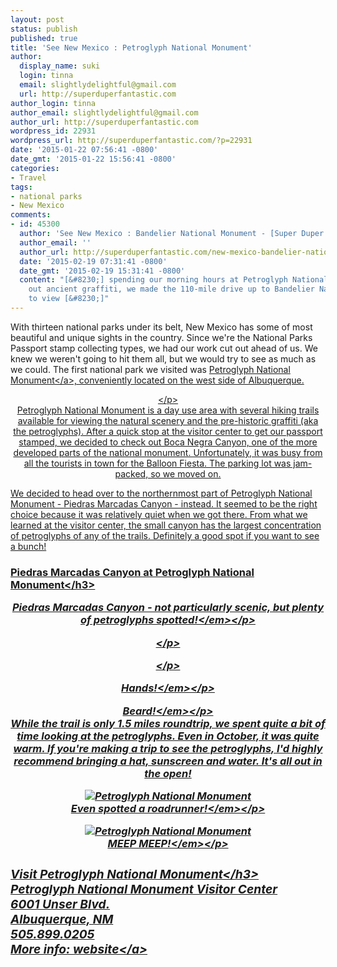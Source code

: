 ```yaml
---
layout: post
status: publish
published: true
title: 'See New Mexico : Petroglyph National Monument'
author:
  display_name: suki
  login: tinna
  email: slightlydelightful@gmail.com
  url: http://superduperfantastic.com
author_login: tinna
author_email: slightlydelightful@gmail.com
author_url: http://superduperfantastic.com
wordpress_id: 22931
wordpress_url: http://superduperfantastic.com/?p=22931
date: '2015-01-22 07:56:41 -0800'
date_gmt: '2015-01-22 15:56:41 -0800'
categories:
- Travel
tags:
- national parks
- New Mexico
comments:
- id: 45300
  author: 'See New Mexico : Bandelier National Monument - [Super Duper Fantastic]'
  author_email: ''
  author_url: http://superduperfantastic.com/new-mexico-bandelier-national-monument/22933/
  date: '2015-02-19 07:31:41 -0800'
  date_gmt: '2015-02-19 15:31:41 -0800'
  content: "[&#8230;] spending our morning hours at Petroglyph National Monument checking
    out ancient graffiti, we made the 110-mile drive up to Bandelier National Monument
    to view [&#8230;]"
---
```

<p>With thirteen national parks under its belt, New Mexico has some of most beautiful and unique sights in the country. Since we're the National Parks Passport stamp collecting types, we had our work cut out ahead of us. We knew we weren't going to hit them all, but we would try to see as much as we could. The first national park we visited was <a href="http:&#47;&#47;www.nps.gov&#47;petr&#47;index.htm" title="Petroglyph National Monument" target="_blank">Petroglyph National Monument<&#47;a>, conveniently located on the west side of Albuquerque.</p>
<p style="text-align:center;"><img src="https:&#47;&#47;farm6.staticflickr.com&#47;5601&#47;15420637180_d62304f517_c.jpg" alt="" &#47;><&#47;p><br />
Petroglyph National Monument is a day use area with several hiking trails available for viewing the natural scenery and the pre-historic graffiti (aka the petroglyphs). After a quick stop at the visitor center to get our passport stamped, we decided to check out Boca Negra Canyon, one of the more developed parts of the national monument. Unfortunately, it was busy from all the tourists in town for the Balloon Fiesta. The parking lot was jam-packed, so we moved on.</p>
<p>We decided to head over to the northernmost part of Petroglyph National Monument - Piedras Marcadas Canyon - instead. It seemed to be the right choice because it was relatively quiet when we got there. From what we learned at the visitor center, the small canyon has the largest concentration of petroglyphs of any of the trails. Definitely a good spot if you want to see a bunch! </p>
<h3>Piedras Marcadas Canyon at Petroglyph National Monument<&#47;h3></p>
<p style="text-align:center;"><img src="https:&#47;&#47;farm4.staticflickr.com&#47;3933&#47;14985493274_159437e80c_c.jpg" alt="" &#47;><br><em>Piedras Marcadas Canyon - not particularly scenic, but plenty of petroglyphs spotted!<&#47;em><&#47;p></p>
<p style="text-align:center;"><img src="https:&#47;&#47;farm6.staticflickr.com&#47;5609&#47;15420142578_55ac52c6f4_c.jpg" alt="" &#47;><&#47;p></p>
<p style="text-align:center;"><img src="https:&#47;&#47;farm4.staticflickr.com&#47;3944&#47;14986112413_a5db12a8d1_c.jpg" alt="" &#47;><&#47;p></p>
<p style="text-align:center;"><img src="https:&#47;&#47;farm4.staticflickr.com&#47;3953&#47;15582586576_cc837511ee_b.jpg" alt="" &#47;><br><em>Hands!<&#47;em><&#47;p></p>
<p style="text-align:center;"><img src="https:&#47;&#47;farm4.staticflickr.com&#47;3950&#47;14986095013_9ef6ea2182_c.jpg" alt="" &#47;><br><em>Beard!<&#47;em><&#47;p><br />
While the trail is only 1.5 miles roundtrip, we spent quite a bit of time looking at the petroglyphs. Even in October, it was quite warm. If you're making a trip to see the petroglyphs, I'd highly recommend bringing a hat, sunscreen and water. It's all out in the open!</p>
<p style="text-align:center;"><img src="https:&#47;&#47;farm6.staticflickr.com&#47;5601&#47;15606233165_58389409ba_c.jpg" alt="Petroglyph National Monument" &#47;><br><em>Even spotted a roadrunner!<&#47;em><&#47;p></p>
<p style="text-align:center;"><img src="https:&#47;&#47;farm4.staticflickr.com&#47;3956&#47;15420133658_f84bd7d31e_c.jpg" alt="Petroglyph National Monument" &#47;><br><em>MEEP MEEP!<&#47;em><&#47;p></p>
<h3>Visit Petroglyph National Monument<&#47;h3><br />
Petroglyph National Monument Visitor Center<br />
6001 Unser Blvd.<br />
Albuquerque, NM<br />
505.899.0205<br />
More info: <a href="http:&#47;&#47;www.nps.gov&#47;petr&#47;index.htm" title="Petroglyph National Monument" target="_blank">website<&#47;a></p>
